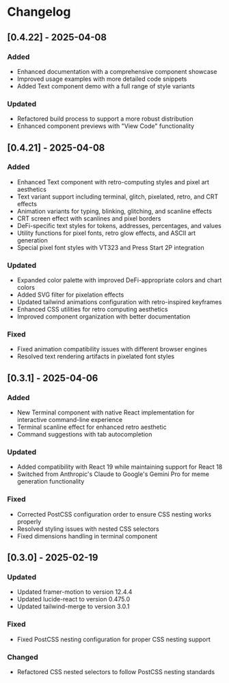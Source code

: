 # Changelog

## [0.4.22] - 2025-04-08

### Added
- Enhanced documentation with a comprehensive component showcase
- Improved usage examples with more detailed code snippets
- Added Text component demo with a full range of style variants

### Updated
- Refactored build process to support a more robust distribution
- Enhanced component previews with "View Code" functionality

## [0.4.21] - 2025-04-08

### Added
- Enhanced Text component with retro-computing styles and pixel art aesthetics
- Text variant support including terminal, glitch, pixelated, retro, and CRT effects
- Animation variants for typing, blinking, glitching, and scanline effects
- CRT screen effect with scanlines and pixel borders
- DeFi-specific text styles for tokens, addresses, percentages, and values
- Utility functions for pixel fonts, retro glow effects, and ASCII art generation
- Special pixel font styles with VT323 and Press Start 2P integration

### Updated
- Expanded color palette with improved DeFi-appropriate colors and chart colors
- Added SVG filter for pixelation effects
- Updated tailwind animations configuration with retro-inspired keyframes
- Enhanced CSS utilities for retro computing aesthetics
- Improved component organization with better documentation

### Fixed
- Fixed animation compatibility issues with different browser engines
- Resolved text rendering artifacts in pixelated font styles

## [0.3.1] - 2025-04-06

### Added
- New Terminal component with native React implementation for interactive command-line experience
- Terminal scanline effect for enhanced retro aesthetic
- Command suggestions with tab autocompletion

### Updated
- Added compatibility with React 19 while maintaining support for React 18
- Switched from Anthropic's Claude to Google's Gemini Pro for meme generation functionality

### Fixed
- Corrected PostCSS configuration order to ensure CSS nesting works properly
- Resolved styling issues with nested CSS selectors
- Fixed dimensions handling in terminal component

## [0.3.0] - 2025-02-19

### Updated
- Updated framer-motion to version 12.4.4
- Updated lucide-react to version 0.475.0
- Updated tailwind-merge to version 3.0.1

### Fixed
- Fixed PostCSS nesting configuration for proper CSS nesting support

### Changed
- Refactored CSS nested selectors to follow PostCSS nesting standards
